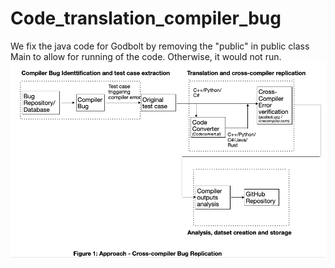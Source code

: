 ﻿# Code_translation_compiler_bug
We fix the java code for Godbolt by removing the "public" in public class Main to allow for running of the code. Otherwise, it would not run. 
![Approach-Workflow.png](Approach-Workflow.png)


